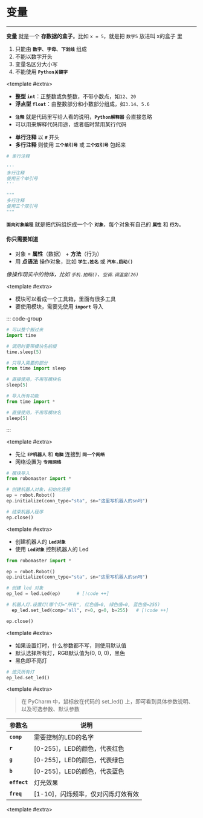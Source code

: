 # 变量

---

<qa-g>

<qa title = "什么是变量？">

**变量** 就是一个 **存数据的盒子**。比如 `x = 5`，就是把 `数字5` 放进叫 x的盒子 里

</qa>

<qa title = "变量命名规则有哪些？">

1. 只能由 **`数字`**、**`字母`**、**`下划线`** 组成
2. 不能以数字开头
3. 变量名区分大小写
4. 不能使用 **`Python关键字`**

<template #extra>
    <CBadge text="重点" variant="outline" color="#eb4f52ff" />
</template>

</qa>

<qa title = "在Python中，两种基础的数字类型分别是？">

- **整型 `int`**：正整数或负整数，不带小数点，如`12`、`20`
- **浮点型 `float`**：由整数部分和小数部分组成，如`3.14`、`5.6`

</qa>

<qa title = "什么是注释？">

- **`注释`** 就是代码里写给​​人​​看的说明，**`Python解释器`** 会直接忽略​​
- 可以用来解释代码用途，或者临时禁用某行代码

</qa>

<qa title = "简单说一下单行注释和多行注释的语法？">

- **单行注释** 以 **`#`** 开头 
- **多行注释** 则使用 **`三个单引号`** 或 **`三个双引号`** 包起来

```python
# 单行注释

'''
多行注释
使用三个单引号
'''

"""
多行注释
使用三个双引号
"""
```

</qa>

<qa title = "什么是面向对象编程？">

**`面向对象编程`** 就是把代码组织成一个个 **`对象`**，每个对象有自己的 **`属性`** 和 **`行为`**。

#### 你只需要知道  

- 对象 = **属性**（数据） + **方法**（行为）  
- 用 **点语法** 操作对象，比如 **`学生.姓名`** 或 **`汽车.启动()`**  

*像操作现实中的物体，比如 `手机.拍照()`、`空调.调温度(26)`*

<template #extra>
    <CBadge text="进阶" variant="outline" color="#0078f8ff" />
</template>

</qa>

<qa title = "什么是模块，如何导入？">

- 模块可以看成一个工具箱，里面有很多工具
- 要使用模块，需要先使用 **`import`** 导入

::: code-group

```python [基础导入]
# 可以整个搬过来
import time

# 调用时要带模块名前缀
time.sleep(5)
```

```python [​​精准导入]
# 只导入需要的部分
from time import sleep

# 直接使用，不用写模块名
sleep(5)
```

```python [​导入全部​​]
# 导入所有功能
from time import *

# 直接使用，不用写模块名
sleep(5)
```

:::

<template #extra>
    <CBadge text="进阶" variant="outline" color="#0078f8ff" />
</template>

</qa>

<qa title = "Python 如何连接 EP机器人？">

- 先让 **`EP机器人`** 和 **`电脑`** 连接到 **`同一个网络`**
- 网络设置为 **`专用网络`**

``` python
# 模块导入
from robomaster import *

# 创建机器人对象，初始化连接
ep = robot.Robot()
ep.initialize(conn_type="sta", sn="这里写机器人的sn吗")

# 结束机器人程序
ep.close()
```

<template #extra>
    <CBadge text="EP" variant="outline" color="#13c2c2" />
</template>

</qa>

<qa title = "如何点亮EP机器人的灯？">

- 创建机器人的 **`Led对象`** 
- 使用 **`Led对象`** 控制机器人的 Led

``` python
from robomaster import *

ep = robot.Robot()
ep.initialize(conn_type="sta", sn="这里写机器人的sn吗")

# 创建 led 对象
ep_led = led.Led(ep)      # [!code ++]

# 机器人灯.设置灯(哪个灯="所有", 红色值=0, 绿色值=0, 蓝色值=255)
  ep_led.set_led(comp="all", r=0, g=0, b=255)   # [!code ++]

ep.close()
```

<template #extra>
    <CBadge text="EP" variant="outline" color="#13c2c2" />
</template>

</qa>

<qa title = "如何熄灭机器人的灯？">

- 如果设置灯时，什么参数都不写，则使用默认值
- 默认选择所有灯，RGB默认值为(0, 0, 0)，黑色
- 黑色即不亮灯

```python
# 熄灭所有灯
ep_led.set_led()
```

<template #extra>
    <CBadge text="EP" variant="outline" color="#13c2c2" />
</template>
 
</qa>

<qa title = "set_led() 可以写哪些参数？">

> 在 PyCharm 中，鼠标放在代码的 set_led() 上，即可看到具体参数说明、以及可选参数、默认参数

| 参数名 | 说明 |
|--------|------|
| **`comp`** | 需要控制的LED的名字 |
| **`r`** | [0-255]，LED的颜色，代表红色 |
| **`g`** | [0-255]，LED的颜色，代表绿色 |
| **`b`** | [0-255]，LED的颜色，代表蓝色 |
| **`effect`** | 灯光效果 |
| **`freq`** | [1-10]，闪烁频率，仅对闪烁灯效有效 |

<template #extra>
    <CBadge text="EP" variant="outline" color="#13c2c2" />
</template>

</qa>


</qa-g>